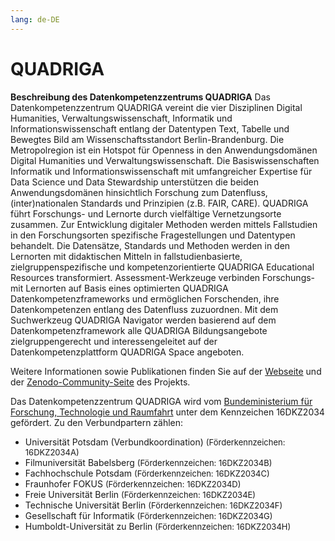 ```yaml
---
lang: de-DE
---
```

# QUADRIGA

**Beschreibung des Datenkompetenzzentrums QUADRIGA**
Das Datenkompetenzzentrum QUADRIGA vereint die vier Disziplinen Digital Humanities, Verwaltungswissenschaft, Informatik und Informationswissenschaft entlang der Datentypen Text, Tabelle und Bewegtes Bild am Wissenschaftsstandort Berlin-Brandenburg. 
Die Metropolregion ist ein Hotspot für Openness in den Anwendungsdomänen Digital Humanities und Verwaltungswissenschaft. 
Die Basiswissenschaften Informatik und Informationswissenschaft mit umfangreicher Expertise für Data Science und Data Stewardship unterstützen die beiden Anwendungsdomänen hinsichtlich Forschung zum Datenfluss, (inter)nationalen Standards und Prinzipien (z.B. FAIR, CARE). 
QUADRIGA führt Forschungs- und Lernorte durch vielfältige Vernetzungsorte zusammen. Zur Entwicklung digitaler Methoden werden mittels Fallstudien in den Forschungsorten spezifische Fragestellungen und Datentypen behandelt. 
Die Datensätze, Standards und Methoden werden in den Lernorten mit didaktischen Mitteln in fallstudienbasierte, zielgruppenspezifische und kompetenzorientierte QUADRIGA Educational Resources transformiert. 
Assessment-Werkzeuge verbinden Forschungs- mit Lernorten auf Basis eines optimierten QUADRIGA Datenkompetenzframeworks und ermöglichen Forschenden, ihre Datenkompetenzen entlang des Datenfluss zuzuordnen. 
Mit dem Suchwerkzeug QUADRIGA Navigator werden basierend auf dem Datenkompetenzframework alle QUADRIGA Bildungsangebote zielgruppengerecht und interessengeleitet auf der Datenkompetenzplattform QUADRIGA Space angeboten.

Weitere Informationen sowie Publikationen finden Sie auf der <a href="https://www.quadriga-dk.de/de/" class="external-link" target="_blank">Webseite</a> und der <a href="https://zenodo.org/communities/quadriga/records?q=&l=list&p=1&s=10&sort=newest" class="external-link" target="_blank">Zenodo-Community-Seite</a> des Projekts.

Das Datenkompetenzzentrum QUADRIGA wird vom <a href="https://www.bmftr.bund.de/DE/Forschung/Wissenschaftssystem/Forschungsdaten/DatenkompetenzenInDerWissenschaft/datenkompetenzeninderwissenschaft.html?templateQueryString=datenkompetenzzentren" class="external-link" target="_blank">Bundeministerium für Forschung, Technologie und Raumfahrt</a> unter dem Kennzeichen 16DKZ2034 gefördert. Zu den Verbundpartern zählen:
- Universität Potsdam (Verbundkoordination) <span style="font-size: small">(Förderkennzeichen: 16DKZ2034A)</span>
- Filmuniversität Babelsberg <span style="font-size: small">(Förderkennzeichen: 16DKZ2034B)</span>
- Fachhochschule Potsdam <span style="font-size: small">(Förderkennzeichen: 16DKZ2034C)</span>
- Fraunhofer FOKUS <span style="font-size: small">(Förderkennzeichen: 16DKZ2034D)</span>
- Freie Universität Berlin <span style="font-size: small">(Förderkennzeichen: 16DKZ2034E)</span>
- Technische Universität Berlin <span style="font-size: small">(Förderkennzeichen: 16DKZ2034F)</span>
- Gesellschaft für Informatik <span style="font-size: small">(Förderkennzeichen: 16DKZ2034G)</span>
- Humboldt-Universität zu Berlin <span style="font-size: small">(Förderkennzeichen: 16DKZ2034H)</span>
